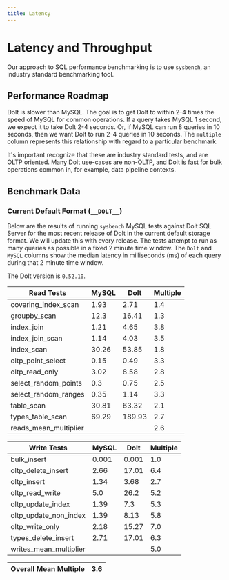```yaml
---
title: Latency
---
```


# Latency and Throughput

Our approach to SQL performance benchmarking is to use `sysbench`, an
industry standard benchmarking tool.

## Performance Roadmap

Dolt is slower than MySQL. The goal is to get Dolt to within 2-4 times
the speed of MySQL for common operations. If a query takes MySQL 1
second, we expect it to take Dolt 2-4 seconds. Or, if MySQL can run 8
queries in 10 seconds, then we want Dolt to run 2-4 queries in 10
seconds. The `multiple` column represents this relationship with
regard to a particular benchmark.

It's important recognize that these are industry standard tests, and
are OLTP oriented. Many Dolt use-cases are non-OLTP, and Dolt is fast
for bulk operations common in, for example, data pipeline contexts.

## Benchmark Data

### Current Default Format (`__DOLT__`)

Below are the results of running `sysbench` MySQL tests against Dolt
SQL Server for the most recent release of Dolt in the current default 
storage format. We will update this with every release. The tests 
attempt to run as many queries as possible in a fixed 2 minute time 
window. The `Dolt` and `MySQL` columns show the median latency in 
milliseconds (ms) of each query during that 2 minute time window.

The Dolt version is `0.52.10`.

<!-- START___DOLT___LATENCY_RESULTS_TABLE -->
|       Read Tests        | MySQL |  Dolt  | Multiple |
|-------------------------|-------|--------|----------|
| covering\_index\_scan   |  1.93 |   2.71 |      1.4 |
| groupby\_scan           |  12.3 |  16.41 |      1.3 |
| index\_join             |  1.21 |   4.65 |      3.8 |
| index\_join\_scan       |  1.14 |   4.03 |      3.5 |
| index\_scan             | 30.26 |  53.85 |      1.8 |
| oltp\_point\_select     |  0.15 |   0.49 |      3.3 |
| oltp\_read\_only        |  3.02 |   8.58 |      2.8 |
| select\_random\_points  |   0.3 |   0.75 |      2.5 |
| select\_random\_ranges  |  0.35 |   1.14 |      3.3 |
| table\_scan             | 30.81 |  63.32 |      2.1 |
| types\_table\_scan      | 69.29 | 189.93 |      2.7 |
| reads\_mean\_multiplier |       |        |      2.6 |

|       Write Tests        | MySQL | Dolt  | Multiple |
|--------------------------|-------|-------|----------|
| bulk\_insert             | 0.001 | 0.001 |      1.0 |
| oltp\_delete\_insert     |  2.66 | 17.01 |      6.4 |
| oltp\_insert             |  1.34 |  3.68 |      2.7 |
| oltp\_read\_write        |   5.0 |  26.2 |      5.2 |
| oltp\_update\_index      |  1.39 |   7.3 |      5.3 |
| oltp\_update\_non\_index |  1.39 |  8.13 |      5.8 |
| oltp\_write\_only        |  2.18 | 15.27 |      7.0 |
| types\_delete\_insert    |  2.71 | 17.01 |      6.3 |
| writes\_mean\_multiplier |       |       |      5.0 |

| Overall Mean Multiple | 3.6 |
|-----------------------|-----|
<!-- END___DOLT___LATENCY_RESULTS_TABLE -->
<br/>
